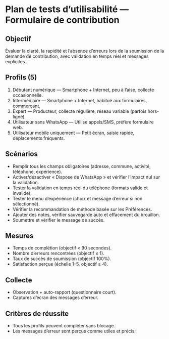 # Plan de tests d’utilisabilité — Formulaire de contribution

## Objectif
Évaluer la clarté, la rapidité et l’absence d’erreurs lors de la soumission de la demande de contribution, avec validation en temps réel et messages explicites.

## Profils (5)
1. Débutant numérique — Smartphone + Internet, peu à l’aise, collecte occasionnelle.
2. Intermédiaire — Smartphone + Internet, habitué aux formulaires, commerçant.
3. Expert — Producteur, collecte régulière, réseau variable (parfois hors-ligne).
4. Utilisateur sans WhatsApp — Utilise appels/SMS, préfère formulaire web.
5. Utilisateur mobile uniquement — Petit écran, saisie rapide, déplacements fréquents.

## Scénarios
- Remplir tous les champs obligatoires (adresse, commune, activité, téléphone, expérience).
- Activer/désactiver « Dispose de WhatsApp » et vérifier l’impact nul sur la validation.
- Tester la validation en temps réel du téléphone (formats valide et invalide).
- Tester le menu d’expérience (choix et message d’erreur si non sélectionné).
- Vérifier la recommandation de méthode basée sur les Préférences.
- Ajouter des notes, vérifier sauvegarde auto et effacement du brouillon.
- Soumettre et vérifier le message de succès.

## Mesures
- Temps de complétion (objectif < 90 secondes).
- Nombre d’erreurs rencontrées (objectif ≤ 1).
- Taux de succès de soumission (objectif 100%).
- Satisfaction perçue (échelle 1–5, objectif ≥ 4).

## Collecte
- Observation + auto-rapport (questionnaire court).
- Captures d’écran des messages d’erreur.

## Critères de réussite
- Tous les profils peuvent compléter sans blocage.
- Les messages d’erreur sont perçus comme utiles et précis.